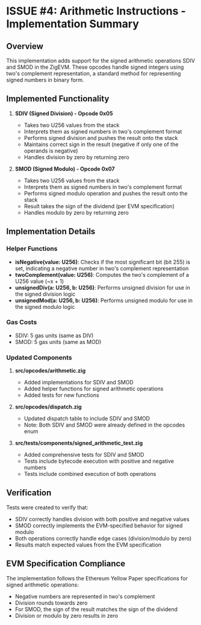 # ISSUE #4: Arithmetic Instructions - Implementation Summary

## Overview

This implementation adds support for the signed arithmetic operations SDIV and SMOD in the ZigEVM. These opcodes handle signed integers using two's complement representation, a standard method for representing signed numbers in binary form.

## Implemented Functionality

1. **SDIV (Signed Division) - Opcode 0x05**
   - Takes two U256 values from the stack
   - Interprets them as signed numbers in two's complement format
   - Performs signed division and pushes the result onto the stack
   - Maintains correct sign in the result (negative if only one of the operands is negative)
   - Handles division by zero by returning zero

2. **SMOD (Signed Modulo) - Opcode 0x07**
   - Takes two U256 values from the stack
   - Interprets them as signed numbers in two's complement format
   - Performs signed modulo operation and pushes the result onto the stack
   - Result takes the sign of the dividend (per EVM specification)
   - Handles modulo by zero by returning zero

## Implementation Details

### Helper Functions

- **isNegative(value: U256)**: Checks if the most significant bit (bit 255) is set, indicating a negative number in two's complement representation
- **twoComplement(value: U256)**: Computes the two's complement of a U256 value (~x + 1)
- **unsignedDiv(a: U256, b: U256)**: Performs unsigned division for use in the signed division logic
- **unsignedMod(a: U256, b: U256)**: Performs unsigned modulo for use in the signed modulo logic

### Gas Costs

- SDIV: 5 gas units (same as DIV)
- SMOD: 5 gas units (same as MOD)

### Updated Components

1. **src/opcodes/arithmetic.zig**
   - Added implementations for SDIV and SMOD
   - Added helper functions for signed arithmetic operations
   - Added tests for new functions

2. **src/opcodes/dispatch.zig**
   - Updated dispatch table to include SDIV and SMOD
   - Note: Both SDIV and SMOD were already defined in the opcodes enum

3. **src/tests/components/signed_arithmetic_test.zig**
   - Added comprehensive tests for SDIV and SMOD
   - Tests include bytecode execution with positive and negative numbers
   - Tests include combined execution of both operations

## Verification

Tests were created to verify that:
- SDIV correctly handles division with both positive and negative values
- SMOD correctly implements the EVM-specified behavior for signed modulo
- Both operations correctly handle edge cases (division/modulo by zero)
- Results match expected values from the EVM specification

## EVM Specification Compliance

The implementation follows the Ethereum Yellow Paper specifications for signed arithmetic operations:
- Negative numbers are represented in two's complement
- Division rounds towards zero
- For SMOD, the sign of the result matches the sign of the dividend
- Division or modulo by zero results in zero